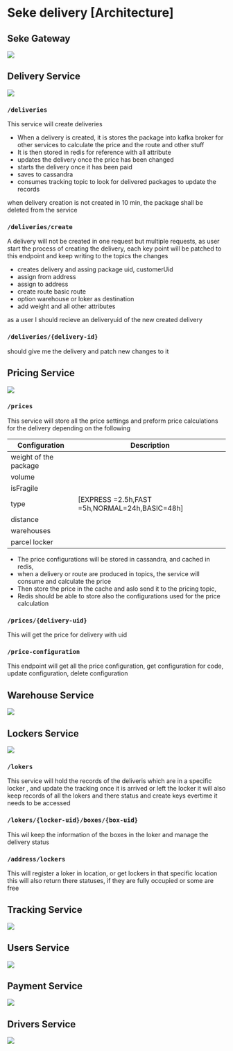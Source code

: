 # Seke delivery [Architecture]

## Seke Gateway

<img src="./design/seke-gateway.svg">

## Delivery Service

<img src="./design/delivery-service.svg">

### `/deliveries`

This service will create deliveries

* When a delivery is created, it is stores the package into kafka broker for other services to calculate the price and
  the
  route and other stuff
* It is then stored in redis for reference with all attribute
* updates the delivery once the price has been changed
* starts the delivery once it has been paid
* saves to cassandra
* consumes tracking topic to look for delivered packages to update the records

when delivery creation is not created in 10 min, the package shall be deleted from the service

### `/deliveries/create`

A delivery will not be created in one request but multiple requests, as user start the process of creating the delivery,
each key point will be patched to this endpoint and keep writing to the topics the changes

* creates delivery and assing package uid, customerUid
* assign from address
* assign to address
* create route basic route
* option warehouse or loker as destination
* add weight and all other attributes

as a user I should recieve an deliveryuid of the new created delivery

### `/deliveries/{delivery-id}`

should give me the delivery and patch new changes to it

## Pricing Service

<img src="./design/pricing-service.svg">

### `/prices`

This service will store all the price settings and preform price calculations for the delivery depending on the
following

| Configuration         | Description                                   |
|-----------------------|-----------------------------------------------|
| weight of the package |                                               |
| volume                |                                               |
| isFragile             |                                               |
| type                  | [EXPRESS =2.5h,FAST =5h,NORMAL=24h,BASIC=48h] |
| distance              |                                               |
| warehouses            |                                               |
| parcel locker         |                                               |

* The price configurations will be stored in cassandra, and cached in redis,
* when a delivery or route are produced in topics, the service will consume and calculate the price
* Then store the price in the cache and aslo send it to the pricing topic,
* Redis should be able to store also the configurations used for the price calculation

### `/prices/{delivery-uid}`

This will get the price for delivery with uid

### `/price-configuration`

This endpoint will get all the price configuration, get configuration for code, update configuration, delete
configuration

## Warehouse Service

<img src="./design/warehouse-service.svg">

## Lockers Service

<img src="./design/lockers-service.svg">

### `/lokers`

This service will hold the records of the deliveris which are in a specific locker , and update the tracking
once it is arrived or left the locker
it will also keep records of all the lokers and there status and create keys evertime it needs to be accessed

### `/lokers/{locker-uid}/boxes/{box-uid}`

This wil keep the information of the boxes in the loker and manage the delivery status

### `/address/lockers`

This will register a loker in location, or get lockers in that specific location
this will also return there statuses, if they are fully occupied or some are free

## Tracking Service

<img src="./design/tracking-service.svg">

## Users Service

<img src="./design/users-service.svg">

## Payment Service

<img src="./design/payment-service.svg">

## Drivers Service

<img src="./design/drivers-service.svg">



